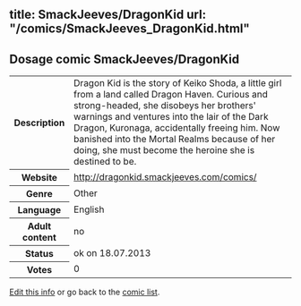 title: SmackJeeves/DragonKid
url: "/comics/SmackJeeves_DragonKid.html"
---
Dosage comic SmackJeeves/DragonKid
-----------------------------------------

<p id="msg"></p>
<script type="text/javascript">
if (window.location.search === '?edit_info_mail=sent_ok') {
  var elem = document.getElementById("msg");
  elem.innerHTML = 'Edited information sucessfully sent for review, which is usually done daily. Thanks!';
  elem.className = 'ok';
}
</script>
<table class="comicinfo">
<tr>
<th>Description</th><td>Dragon Kid is the story of Keiko Shoda, a little girl from a land called Dragon Haven. Curious and strong-headed, she disobeys her brothers' warnings and ventures into the lair of the Dark Dragon, Kuronaga, accidentally freeing him. Now banished into the Mortal Realms because of her doing, she must become the heroine she is destined to be.</td>
</tr>
<tr>
<th>Website</th><td><a href="http://dragonkid.smackjeeves.com/comics/">http://dragonkid.smackjeeves.com/comics/</a></td>
</tr>
<tr>
<th>Genre</th><td>Other</td>
</tr>
<tr>
<th>Language</th><td>English</td>
</tr>
<tr>
<th>Adult content</th><td>no</td>
</tr>
<tr>
<th>Status</th><td>ok on 18.07.2013</td>
</tr>
<tr>
<th>Votes</th><td>0</td>
</tr>
</table>

[Edit this info](SmackJeeves_DragonKid_edit.html) or go back to the [comic list](../comic-index.html).
